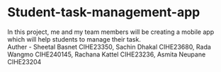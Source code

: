 # Student-task-management-app
In this project, me and my team members will be creating a mobile app which will help students to manage their task.
<br>
Auther - Sheetal Basnet CIHE23350, Sachin Dhakal CIHE23680, Rada Wangmo CIHE240145, Rachana Kattel CIHE23236, Asmita Neupane CIHE23204
